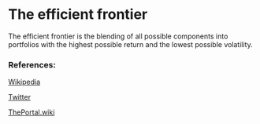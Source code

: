 # The efficient frontier

The efficient frontier is the blending of all possible components into portfolios with the highest possible return and the lowest possible volatility.

### References:

[Wikipedia](https://en.wikipedia.org/wiki/Efficient_frontier)

[Twitter](https://twitter.com/search?q=from%3AEricRWeinstein%20efficient%20frontier)

[ThePortal.wiki](https://theportal.wiki/wiki?search=Efficient+Frontier)
